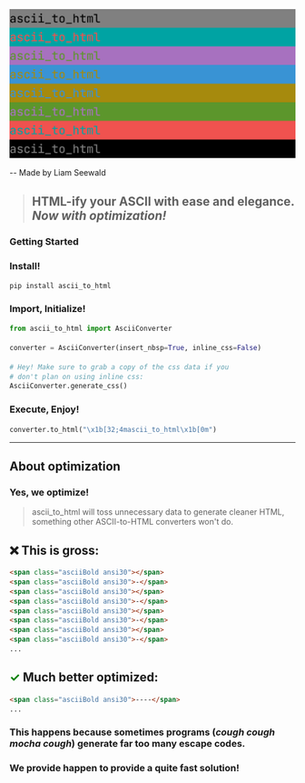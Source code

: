 ![# ascii_to_html](https://github.com/jlhs1001/ascii-to-html/blob/main/data/logo.png?raw=true)

-- Made by Liam Seewald

> ## HTML-ify your ASCII with ease and elegance. _Now with optimization!_


### Getting Started


### Install!

```commandline
pip install ascii_to_html
```

### Import, Initialize!
```python
from ascii_to_html import AsciiConverter

converter = AsciiConverter(insert_nbsp=True, inline_css=False)

# Hey! Make sure to grab a copy of the css data if you
# don't plan on using inline css: 
AsciiConverter.generate_css()
```

### Execute, Enjoy!
```python
converter.to_html("\x1b[32;4mascii_to_html\x1b[0m")
```

---
## About optimization

### Yes, we optimize!

> ascii_to_html will toss unnecessary data to generate cleaner HTML,
> something other ASCII-to-HTML converters won't do.

## ❌ This is gross:
```html
<span class="asciiBold ansi30"></span>
<span class="asciiBold ansi30">-</span>
<span class="asciiBold ansi30"></span>
<span class="asciiBold ansi30">-</span>
<span class="asciiBold ansi30"></span>
<span class="asciiBold ansi30">-</span>
<span class="asciiBold ansi30"></span>
<span class="asciiBold ansi30">-</span>
...
```

## <span style="color:green">✓</span> Much better optimized:

```html
<span class="asciiBold ansi30">----</span>
...
```

### This happens because sometimes programs (_cough cough mocha cough_) generate far too many escape codes.
### We provide happen to provide a quite fast solution!